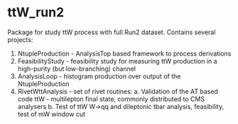 # ttW_run2

Package for study ttW process with full Run2 dataset.
Contains several projects:
 1. NtupleProduction - AnalysisTop based framework to process derivations
 2. FeasibilityStudy - feasibility study for measuring ttW production in a high-purity (but low-branching) channel
 3. AnalysisLoop - histogram production over output of the NtupleProduction
 4. RivetWttAnalysis - set of rivet routines:
        a. Validation of the AT based code ttW - multilepton final state, commonly distributed to CMS analysers
        b. Test of ttW W->qq and dileptonic tbar analysis, feasibility, test of mW window cut



